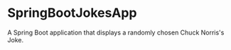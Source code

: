 # SpringBootJokesApp
A Spring Boot application that displays a randomly chosen Chuck Norris's Joke.

